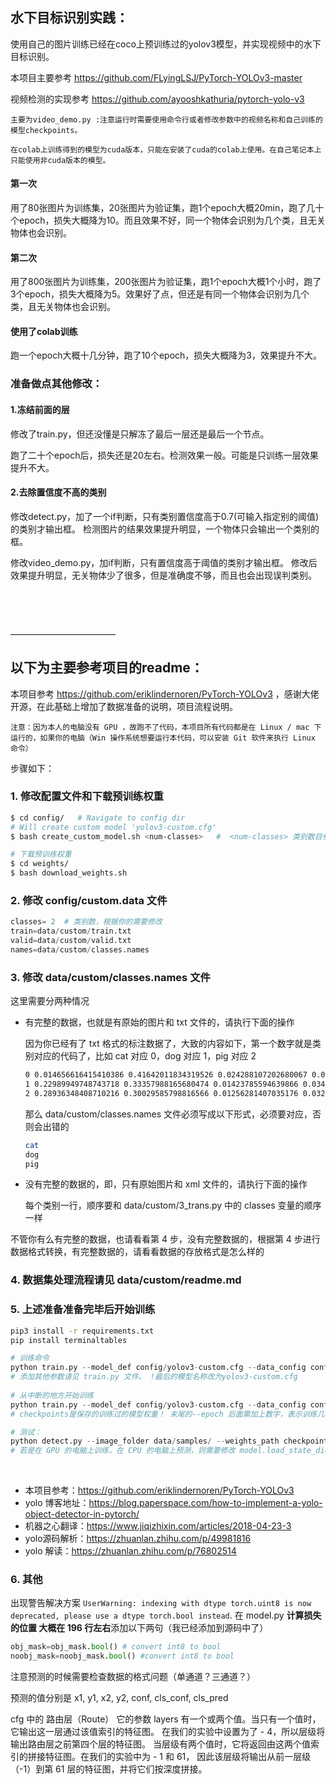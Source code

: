 ## 水下目标识别实践：
使用自己的图片训练已经在coco上预训练过的yolov3模型，并实现视频中的水下目标识别。

本项目主要参考 https://github.com/FLyingLSJ/PyTorch-YOLOv3-master

视频检测的实现参考 https://github.com/ayooshkathuria/pytorch-yolo-v3

```
主要为video_demo.py :注意运行时需要使用命令行或者修改参数中的视频名称和自己训练的模型checkpoints。

在colab上训练得到的模型为cuda版本，只能在安装了cuda的colab上使用。在自己笔记本上只能使用非cuda版本的模型。
```

#### 第一次
用了80张图片为训练集，20张图片为验证集，跑1个epoch大概20min，跑了几十个epoch，损失大概降为10。而且效果不好，同一个物体会识别为几个类，且无关物体也会识别。

#### 第二次
用了800张图片为训练集，200张图片为验证集，跑1个epoch大概1个小时，跑了3个epoch，损失大概降为5。效果好了点，但还是有同一个物体会识别为几个类，且无关物体也会识别。

#### 使用了colab训练
跑一个epoch大概十几分钟，跑了10个epoch，损失大概降为3，效果提升不大。


### 准备做点其他修改：
#### 1.冻结前面的层
修改了train.py，但还没懂是只解冻了最后一层还是最后一个节点。

跑了二十个epoch后，损失还是20左右。检测效果一般。可能是只训练一层效果提升不大。

#### 2.去除置信度不高的类别
修改detect.py，加了一个if判断，只有类别置信度高于0.7(可输入指定别的阈值)的类别才输出框。
检测图片的结果效果提升明显，一个物体只会输出一个类别的框。

修改video_demo.py，加if判断，只有置信度高于阈值的类别才输出框。
修改后效果提升明显，无关物体少了很多，但是准确度不够，而且也会出现误判类别。


&emsp;

&emsp;

————————————
## 以下为主要参考项目的readme：

本项目参考 https://github.com/eriklindernoren/PyTorch-YOLOv3 ，感谢大佬开源，在此基础上增加了数据准备的说明，项目流程说明。

[数据准备说明文档]: data/custom/readme.md	"数据准备说明文档"


`注意：因为本人的电脑没有 GPU ，故跑不了代码，本项目所有代码都是在 Linux / mac 下运行的，如果你的电脑（Win 操作系统想要运行本代码，可以安装 Git 软件来执行 Linux 命令）`



步骤如下：

### 1. 修改配置文件和下载预训练权重

```bash
$ cd config/   # Navigate to config dir
# Will create custom model 'yolov3-custom.cfg'
$ bash create_custom_model.sh <num-classes>   #  <num-classes> 类别数目参数，根据你的需要修改

# 下载预训练权重
$ cd weights/
$ bash download_weights.sh
```

### 2. 修改 config/custom.data 文件

```python
classes= 2  # 类别数，根据你的需要修改
train=data/custom/train.txt
valid=data/custom/valid.txt
names=data/custom/classes.names
```


### 3. 修改 data/custom/classes.names 文件

这里需要分两种情况

- 有完整的数据，也就是有原始的图片和 txt 文件的，请执行下面的操作

  因为你已经有了 txt  格式的标注数据了，大致的内容如下，第一个数字就是类别对应的代码了，比如 cat 对应 0，dog 对应 1，pig 对应 2

  ```bash
  0 0.014656616415410386 0.41642011834319526 0.024288107202680067 0.051775147928994084
  1 0.22989949748743718 0.33357988165680474 0.01423785594639866 0.034023668639053255
  2 0.28936348408710216 0.30029585798816566 0.01256281407035176 0.03254437869822485
  ```

  那么 data/custom/classes.names 文件必须写成以下形式，必须要对应，否则会出错的

  ```bash
  cat
  dog
  pig
  
  ```

  

- 没有完整的数据的，即，只有原始图片和 xml 文件的，请执行下面的操作

  每个类别一行，顺序要和 data/custom/3_trans.py 中的 classes 变量的顺序一样

不管你有么有完整的数据，也请看看第 4 步，没有完整数据的，根据第 4 步进行数据格式转换，有完整数据的，请看看数据的存放格式是怎么样的

### 4. 数据集处理流程请见 data/custom/readme.md



### 5. 上述准备准备完毕后开始训练

```bash
pip3 install -r requirements.txt
pip install terminaltables
```


```python
# 训练命令
python train.py --model_def config/yolov3-custom.cfg --data_config config/custom.data --pretrained_weights weights/darknet53.conv.74
# 添加其他参数请见 train.py 文件。 !最后的模型名称改为yolov3-custom.cfg
    
# 从中断的地方开始训练
python train.py --model_def config/yolov3-custom.cfg --data_config config/custom.data --pretrained_weights checkpoints/yolov3_ckpt_299.pth --epoch 
# checkpoints是保存的训练过的模型权重！ 末尾的--epoch 后面需加上数字，表示训练几轮。

```

```python
# 测试：
python detect.py --image_folder data/samples/ --weights_path checkpoints/yolov3_ckpt_25.pth --model_def config/yolov3-custom.cfg --class_path data/custom/classes.names
# 若是在 GPU 的电脑上训练，在 CPU 的电脑上预测，则需要修改 model.load_state_dict(torch.load(opt.weights_path, map_location='cpu'))
```


​    

- 本项目参考：https://github.com/eriklindernoren/PyTorch-YOLOv3
- yolo 博客地址：https://blog.paperspace.com/how-to-implement-a-yolo-object-detector-in-pytorch/
- 机器之心翻译：https://www.jiqizhixin.com/articles/2018-04-23-3
- yolo源码解析：https://zhuanlan.zhihu.com/p/49981816
- yolo 解读：https://zhuanlan.zhihu.com/p/76802514

### 6. 其他

出现警告解决方案
`UserWarning: indexing with dtype torch.uint8 is now deprecated, please use a dtype torch.bool instead`. 
在 model.py  **计算损失的位置 大概在 196 行左右**添加以下两句（我已经添加到源码中了）

```python 
obj_mask=obj_mask.bool() # convert int8 to bool
noobj_mask=noobj_mask.bool() #convert int8 to bool
```



注意预测的时候需要检查数据的格式问题（单通道？三通道？）



预测的值分别是  x1, y1, x2, y2, conf, cls_conf, cls_pred

cfg 中的 路由层（Route）
它的参数 layers 有一个或两个值。当只有一个值时，它输出这一层通过该值索引的特征图。
在我们的实验中设置为了 - 4，所以层级将输出路由层之前第四个层的特征图。
当层级有两个值时，它将返回由这两个值索引的拼接特征图。在我们的实验中为 - 1 和 61，
因此该层级将输出从前一层级（-1）到第 61 层的特征图，并将它们按深度拼接。
